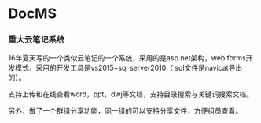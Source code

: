 # DocMS
<h3>重大云笔记系统</h3>
<p>16年夏天写的一个类似云笔记的一个系统，采用的是asp.net架构，web forms开发模式，采用的开发工具是vs2015+sql server2010（ sql文件是navicat导出的）。</p>
<p>支持上传和在线查看word，ppt，dwj等文档，支持目录搜索与关键词搜索文档。</p>
<p>另外，做了一个群组分享功能，同一组的可以支持分享文件，方便组员查看。</p>
